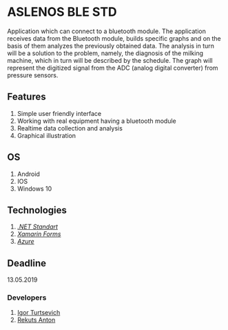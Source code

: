 # ASLENOS BLE STD

Application which can connect to a bluetooth module. The application receives data from the Bluetooth module, builds specific graphs and on the basis of them analyzes the previously obtained data. The analysis in turn will be a solution to the problem, namely, the diagnosis of the milking machine, which in turn will be described by the schedule. The graph will represent the digitized signal from the ADC (analog digital converter) from pressure sensors.

## Features
1. Simple user friendly interface
2. Working with real equipment having a bluetooth module
3. Realtime data collection and analysis 
4. Graphical illustration

## OS
1. Android
2. IOS
3. Windows 10

## Technologies
1. _[.NET Standart](https://docs.microsoft.com/dotnet/standard/net-standard)_
2. _[Xamarin Forms](https://docs.microsoft.com/xamarin/xamarin-forms/)_
3. _[Azure](https://azure.microsoft.com/)_

## Deadline
13.05.2019

### Developers
1. [Igor Turtsevich](https://vk.com/id159611893)
2. [Rekuts Anton](https://vk.com/id98141752)